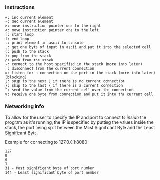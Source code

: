 ### Instructions
```
+: inc current element
-: dec current element
>: move instruction pointer one to the right
<: move instruction pointer one to the left
[: start loop
]: end loop
.: print element in ascii to console
,: get one byte of input in ascii and put it into the selected cell
(: push to the stack
): pop from the stack
/: peek from the stack
~: connect to the host specified in the stack (more info later)
`: disconnect from the current connection
=: listen for a connection on the port in the stack (more info later) (blocking)
{: skip to the next } if there is no current connection
}: skip to the last { if there is a current connection
^: send the value from the current cell over the connection
v: receive one byte from connection and put it into the current cell
```

### Networking info

To allow for the user to specify the IP and port to connect to *inside* the program as it's running, the IP is specified by putting the values inside the stack, the port being split between the Most Significant Byte and the Least Significant Byte.

Example for connecting to 127.0.0.1:8080
```
127
0
0
1
31 - Most significant byte of port number
144 - Least significant byte of port number
```